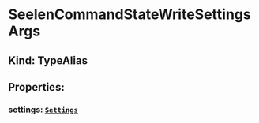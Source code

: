 # **SeelenCommandStateWriteSettingsArgs**

## **Kind: TypeAlias**

## **Properties**:

### settings: [`Settings`](./Settings)
